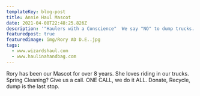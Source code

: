 ```yaml
---
templateKey: blog-post
title: Annie Haul Mascot
date: 2021-04-08T22:48:25.826Z
description: '"Haulers with a Conscience"  We say "NO" to dump trucks.'
featuredpost: true
featuredimage: img/Rory AD D.E..jpg
tags:
  - www.wizardshaul.com
  - www.haulinahandbag.com
---
```

Rory has been our Mascot for over 8 years. She loves riding in our trucks.  Spring Cleaning? Give us a call.  ONE CALL, we do it ALL.  Donate, Recycle, dump is the last stop.
